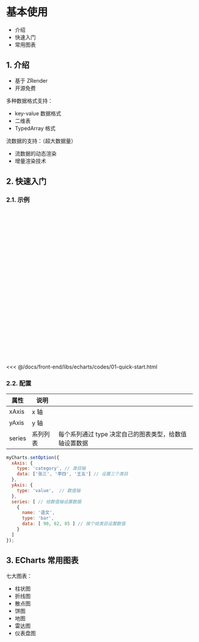 # 基本使用  

* 介绍
* 快速入门
* 常用图表

## 1. 介绍

* 基于 ZRender
* 开源免费

多种数据格式支持：

* key-value 数据格式
* 二维表
* TypedArray 格式

流数据的支持：（超大数据量）

* 流数据的动态渲染
* 增量渲染技术

## 2. 快速入门

### 2.1. 示例

<div id="main" style="width: 600px; height: 400px;"></div>
<script>
  echarts.init(document.querySelector('#main')).setOption({
    xAxis: {
      type: 'category', // 类目轴
      data: ['张三', '李四', '王五'] // 设置三个类目
    },
    yAxis: {
      type: 'value',  // 数值轴
    },
    series: [ // 给数值轴设置数据
      {
        name: '语文',
        type: 'bar',
        data: [ 90, 62, 85 ]
      }
    ]
  });
</script>

<<< @/docs/front-end/libs/echarts/codes/01-quick-start.html

### 2.2. 配置

| 属性     | 说明   |                                |
|--------|------|--------------------------------|
| xAxis  | x 轴  |                                |
| yAxis  | y 轴  |                                |
| series | 系列列表 | 每个系列通过 type 决定自己的图表类型，给数值轴设置数据 |


```javascript
myCharts.setOption({
  xAxis: {
    type: 'category', // 类目轴
    data: ['张三', '李四', '王五'] // 设置三个类目
  },
  yAxis: {
    type: 'value',  // 数值轴
  },
  series: [ // 给数值轴设置数据
    {
      name: '语文',
      type: 'bar',
      data: [ 90, 62, 85 ] // 挨个给类目设置数值
    }
  ]
});
```

## 3. ECharts 常用图表

七大图表：

* 柱状图
* 折线图
* 散点图
* 饼图
* 地图
* 雷达图
* 仪表盘图
